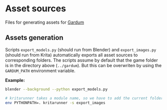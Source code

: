 # Asset sources

Files for generating assets for [Gardum](https://github.com/gardum-game/gardum)

## Assets generation

Scripts `export_models.py` (should run from Blender) and `export_images.py` (should run from Krita) automatically exports all asset sources to corresponding folders. The scripts assume by default that the game folder is in the directory above (`../gardum`). But this can be overwriten by using the `GARDUM_PATH` environment variable.

**Example:**

```bash
blender --background --python export_models.py

# kritarunner takes a module name, so we have to add the current folder to the module path
env PYTHONPATH=. kritarunner -s export_images
```
